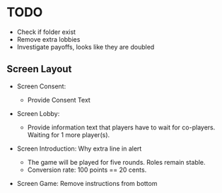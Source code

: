 # TODO

- Check if folder exist
- Remove extra lobbies
- Investigate payoffs, looks like they are doubled


## Screen Layout

- Screen Consent: 
  - Provide Consent Text

- Screen Lobby: 
  - Provide information text that players have to wait for co-players. Waiting for 1 more player(s).

- Screen Introduction: Why extra line in alert
  - The game will be played for five rounds. Roles remain stable.
  - Conversion rate: 100 points == 20 cents.

- Screen Game: Remove instructions from bottom